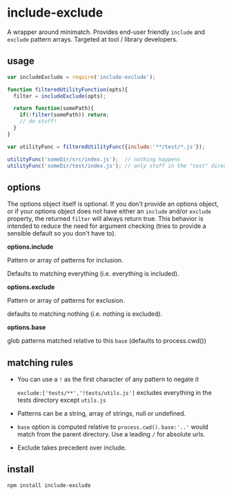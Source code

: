 include-exclude
===============
A wrapper around minimatch. Provides end-user friendly `include` and `exclude` pattern arrays.
Targeted at tool / library developers.

usage
-----
```javascript
var includeExclude = require('include-exclude');

function filteredUtilityFunction(opts){
  filter = includeExclude(opts);

  return function(somePath){
    if(!filter(somePath)) return;
    // do stuff!
  }
}

var utilityFunc = filteredUtilityFunc({include:'**/test/*.js'});

utilityFunc('someDir/src/index.js');  // nothing happens
utilityFunc('someDir/test/index.js'); // only stuff in the "test" directory gets past the filter.
```

options
-------
The options object itself is optional. If you don't provide an options object, or if your
options object does not have either an `include` and/or `exclude` property, the returned `filter`
will always return true. This behavior is intended to reduce the need for argument checking (tries
to provide a sensible default so you don't have to).

**options.include**

  Pattern or array of patterns for inclusion.

  Defaults to matching everything (i.e. everything is included).

**options.exclude**

  Pattern or array of patterns for exclusion.

  defaults to matching nothing (i.e. nothing is excluded).

**options.base**

  glob patterns matched relative to this `base` (defaults to process.cwd())


matching rules
--------------

  * You can use a `!` as the first character of any pattern to negate it

     `exclude:['tests/**','!tests/utils.js']` excludes everything in the tests directory except `utils.js`

  * Patterns can be a string, array of strings, null or undefined.
  * `base` option is computed relative to `process.cwd()`. `base:'..'` would match from the parent directory.
  Use a leading `/` for absolute urls.
  * Exclude takes precedent over include.


install
-------

```
npm install include-exclude
```